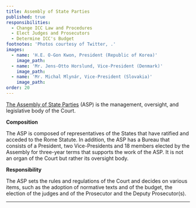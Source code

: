 ```yaml
---
title: Assembly of State Parties
published: true
responsibilities:
  - Change ICC Law and Procedures
  - Elect Judges and Prosecutors
  - Determine ICC's Budget
footnotes: 'Photos courtesy of Twitter, .'
images:
  - name: 'H.E. O-Gon Kwon, President (Republic of Korea)'
    image_path:
  - name: 'Mr. Jens-Otto Horslund, Vice-President (Denmark)'
    image_path:
  - name: 'Mr. Michal Mlynár, Vice-President (Slovakia)'
    image_path:
order: 20
---
```


[The Assembly of State Parties](http://www.icc-cpi.int/en_menus/asp/Pages/asp_home.aspx) (ASP) is the management, oversight, and legislative body of the Court.

**Composition**

<span class="redactor-invisible-space">The ASP is composed of representatives of the States that have ratified and acceded to the Rome Statute. In addition, the ASP has a Bureau that consists of a President, two Vice-Presidents and 18 members elected by the Assembly for three-year terms that supports the work of the ASP. It is not an organ of the Court but rather its oversight body.</span>

<span class="redactor-invisible-space"><span class="redactor-invisible-space"><strong>Responsibility</strong></span></span>

<span class="redactor-invisible-space"><span class="redactor-invisible-space">The ASP sets the rules and regulations of the Court and decides on various items, such as the adoption of normative texts and of the budget, the election of the judges and of the Prosecutor and the Deputy Prosecutor(s). </span></span>

<span class="redactor-invisible-space"><span class="redactor-invisible-space"> </span></span>

---